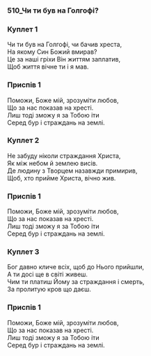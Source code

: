 ### 510_Чи ти був на Голгофі?
### Куплет 1
Чи ти був на Голгофі, чи бачив хреста, <br/>На якому Син Божий вмирав? <br/>Це за наші гріхи Він життям заплатив, <br/>Щоб життя вічне ти і я мав.
### Приспів 1
Поможи, Боже мій, зрозуміти любов, <br/>Що за нас показав на хресті. <br/>Лиш тоді зможу я за Тобою іти <br/>Серед бур і страждань на землі.
### Куплет 2
Не забуду ніколи страждання Христа, <br/>Як між небом й землею висів. <br/>Де людину з Творцем назавжди примирив, <br/>Щоб, хто прийме Христа, вічно жив.
### Приспів 1
Поможи, Боже мій, зрозуміти любов, <br/>Що за нас показав на хресті. <br/>Лиш тоді зможу я за Тобою іти <br/>Серед бур і страждань на землі.
### Куплет 3
Бог давно кличе всіх, щоб до Нього прийшли, <br/>А ти досі ще в світі живеш.<br/>Чим ти платиш Йому за страждання і смерть, <br/>За пролитую кров що даєш.
### Приспів 1
Поможи, Боже мій, зрозуміти любов, <br/>Що за нас показав на хресті. <br/>Лиш тоді зможу я за Тобою іти <br/>Серед бур і страждань на землі.
